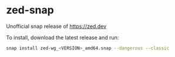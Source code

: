 # zed-snap
Unofficial snap release of https://zed.dev

To install, download the latest release and run:

```bash
snap install zed-wg_<VERSION>_amd64.snap --dangerous --classic
```
